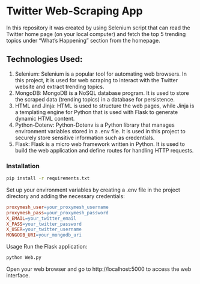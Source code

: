 # Twitter Web-Scraping App
In this repository it was created by using Selenium script that can read the Twitter home page (on your local computer) and fetch the top 5 trending topics under “What’s Happening” section from the homepage. 

## Technologies Used:
1. Selenium: Selenium is a popular tool for automating web browsers. In this project, it is used for web scraping to interact with the Twitter website and extract trending topics.
2. MongoDB: MongoDB is a NoSQL database program. It is used to store the scraped data (trending topics) in a database for persistence.
3. HTML and Jinja: HTML is used to structure the web pages, while Jinja is a templating engine for Python that is used with Flask to generate dynamic HTML content. 
4. Python-Dotenv: Python-Dotenv is a Python library that manages environment variables stored in a .env file. It is used in this project to securely store sensitive information such as credentials.
5. Flask: Flask is a micro web framework written in Python. It is used to build the web application and define routes for handling HTTP requests.

### Installation

```bash
pip install -r requirements.txt
```
Set up your environment variables by creating a .env file in the project directory and adding the necessary credentials:

```makefile
proxymesh_user=your_proxymesh_username
proxymesh_pass=your_proxymesh_password
X_EMAIL=your_twitter_email
X_PASS=your_twitter_password
X_USER=your_twitter_username
MONGODB_URI=your_mongodb_uri
```
Usage
Run the Flask application:

```bash
python Web.py
```
Open your web browser and go to http://localhost:5000 to access the web interface.


